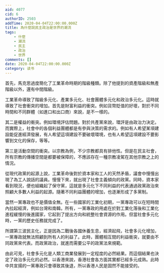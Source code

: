 ```yaml
---
aid: 4077
cid: 6
authorID: 2503
addTime: 2020-04-04T22:00:00.000Z
title: 為什麼說民主政治是世界的潮流
tags:
    - 什麼
    - 潮流
    - 民主
    - 政治
    - 世界
comments: []
date: 2020-04-04T22:00:00.000Z
category: 读书
---
```


首先，馬克思過度簡化了工業革命時期的階級種類。除了他提到的資產階級和無產階級以外，還有中間階級。

工業革命導致了階級多元化、產業多元化、社會團體多元化和政治多元化。這時就導致了社會衝突的增加。首先是財富利益的衝突。例如貨幣貶值的好壞，對於不同時間和不同群體（如進口和出口商）來說，是不一樣的。

其二是權益的衝突。例如環境評估問題。對於共產黨來說，環評是由政治力決定。而實際上，社會中的各個利益團體都是有參與決策的需求的。例如有人希望某項建設能促進經濟發展，有人希望這項建設不要破壞環境，也有人希望這項建設不要影響到文化的保存，等等。

第三是活動空間的衝突。以宗教為例，不少宗教都具有排他性。但是在民主社會，所有宗教的傳播空間是都要被保障的，不應該存在一種宗教凌駕在其他宗教之上的情況。

從現代政黨的起源上說，工業革命後對於資本家和工人的天然矛盾，議會中慢慢出現了為工人說話的議員。慢慢下來，就出現了社會主義傾向的政黨。同時，資本家看到現況，便也組織起了保守黨，這就是多元化下不同利益的代表通過政黨政治來照顧大多數人利益的起源。隨著不同利益團體的增加，也逐漸形成了多黨制。

當然一黨專政也不是價值全無。在一些國家的工業化初期，一黨專政可以在短時間內拉起經濟，例如台灣和南韓。所有，一黨專政的用處在於對工業化落後和工業化進程緩慢的後進國家，它起到了提出方向和統整社會資源的作用。但當社會多元化時，一黨的歷史任務就完成了。

所謂第三波民主化，正是因為二戰後各國休養生息，經濟起飛，社會多元化增加，一黨專政就無法照顧到所有人的利益了。此時，團體相互間的利益衝突，就要由不同政黨來代表。而政黨政治，就進而需要公平的政黨法來規範。

由此可見，社會多元化是人類工商業發展到一定程度的必然結果。而這個結果也決定了政治多元化的必然。以香港來說，香港社會各方面其實都已經多元成熟。此時中共宣揚的一黨專政只會導致其後退，所以香港人民是固然不能接受的。
